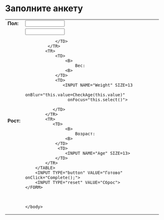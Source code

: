 <!DOCTYPE html>
<html>
	<head>
		<meta charset="utf-8">
		<title>Projec</title>
	</head>
	<body>
		<script src="script"></script>
     <h1>Заполните анкету</h1>
     <FORM NAME="Sel1">
    <TABLE>
           <TR>
                <TD>
                    <B>
                        Пол:
                    <B>
                </TD>
                <TD> 
                     <INPUT NAME="Sex" SIZE=13 list="идентификатор"
                  onBlur="this.value=this.value.toUpperCase()">
                    <datalist id="идентификатор">
                        <option value="Мужской">
                        <option value="Женский">
                    </datalist>
                </TD>
            </TR>
            <TR>
                <TD>
                    <B>
                        Рост:
                    <B>
                </TD>
                <TD>
                    <INPUT NAME="Height" SIZE=13
                      onBlur="this.value=this.value.toUpperCase()">

                </TD>
             </TR>
            <TR>
                <TD>
                    <B>
                        Вес:
                    <B>
                </TD>
                <TD>
                   <INPUT NAME="Weight" SIZE=13 
                      onBlur="this.value=CheckAge(this.value)"
                     onFocus="this.select()">

               </TD>
            </TR>
            <TR>
               <TD>
                    <B>
                        Возраст:
                    <B>
                </TD>
                 <TD>
                    <INPUT NAME="Age" SIZE=13>
                </TD>
            </TR>
        </TABLE>
        <INPUT TYPE="button" VALUE="Готово" onClick="Complete();">
        <INPUT TYPE="reset" VALUE="Сброс">
    </FORM>



	</body>
</html>
